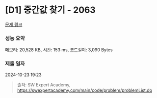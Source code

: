 # [D1] 중간값 찾기 - 2063 

[문제 링크](https://swexpertacademy.com/main/code/problem/problemDetail.do?contestProbId=AV5QPsXKA2UDFAUq) 

### 성능 요약

메모리: 20,528 KB, 시간: 153 ms, 코드길이: 3,090 Bytes

### 제출 일자

2024-10-23 19:23



> 출처: SW Expert Academy, https://swexpertacademy.com/main/code/problem/problemList.do